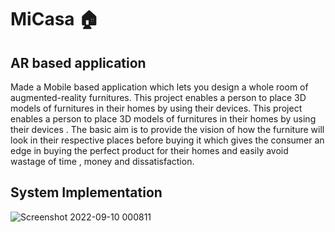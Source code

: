 # MiCasa 🏠
## AR based application

Made a Mobile based application which lets you design a whole room of augmented-reality furnitures. This project enables a person to place 3D models of furnitures in their homes by using their devices.
This project enables a person to place 3D models of furnitures in their homes by using their devices .
The basic aim is to provide the vision of how the furniture will look in their respective places before buying it which gives the consumer an edge in buying the perfect product for their homes and easily avoid wastage of time , money and dissatisfaction.

## System Implementation

![Screenshot 2022-09-10 000811](https://user-images.githubusercontent.com/66817331/189421025-17c04bc6-7b86-4a24-8198-06cb99836371.png)


